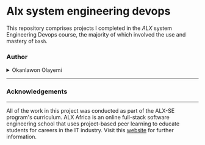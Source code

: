 # Alx system engineering devops
This repository comprises projects I completed in the _ALX_ system Engineering Devops course, the majority of which involved the use and mastery of  `bash`.

### Author
<details>
    <summary>Okanlawon Olayemi</summary>
    <ul>
        <li>
            <a href="https://github.com/MIYUPPIE">Github</a>
        </li>
        <li>
            <a href="https://www.linkedin.com/in/okanlawon-olayemi-76524a109/">LinkedIn</a>
        </li>
        <li>
            <a href="mailto:okhubtech@gmail.com">e-mail</a>
        </li>
    </ul>
</details>

---

### Acknowledgements
___
All of the work in this project was conducted as part of the ALX-SE program's curriculum. ALX Africa is an online full-stack software engineering school that uses project-based peer learning to educate students for careers in the IT industry. Visit this <a href="https://www.alxafrica.com/software-engineering">website</a> for further information.
